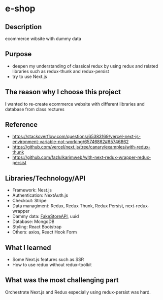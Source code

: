 # e-shop

## Description

ecommerce wibsite with dummy data

## Purpose

- deepen my understanding of classical redux by using redux and related libraries such as redux-thunk and redux-persist
- try to use Next.js

## The reason why I choose this project

I wanted to re-create ecommerce website with different libraries and database from class rectures

## Reference

- https://stackoverflow.com/questions/65383169/vercel-next-js-environment-variable-not-working/65746862#65746862
- https://github.com/vercel/next.js/tree/canary/examples/with-redux-thunk
- https://github.com/fazlulkarimweb/with-next-redux-wrapper-redux-persist

## Libraries/Technology/API

- Framework: Nest.js
- Authentication: NextAuth.js
- Checkout: Stripe
- Data managiment: Redux, Redux Thunk, Redux Persist, next-redux-wrapper
- Dammy data: [FakeStoreAPI](https://fakestoreapi.com/docs), uuid
- Database: MongoDB
- Styling: React Bootstrap
- Others: axios, React Hook Form

## What I learned

- Some Next.js features such as SSR
- How to use redux without redux-toolkit

## What was the most challenging part

Orchestrate Next.js and Redux especially using redux-persist was hard.

